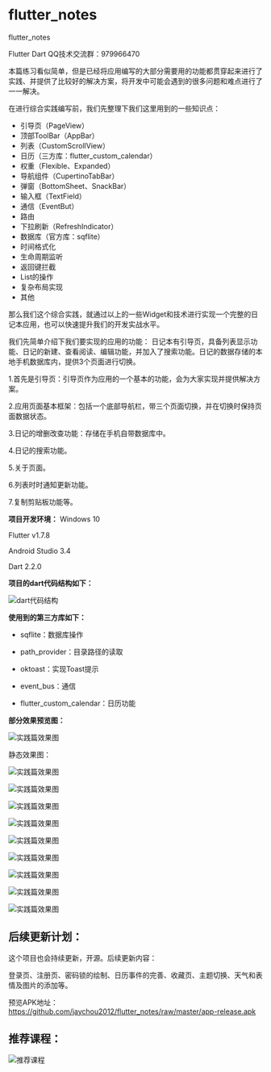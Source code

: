 # flutter_notes
 flutter_notes
 
 Flutter Dart QQ技术交流群：979966470
 
本篇练习看似简单，但是已经将应用编写的大部分需要用的功能都贯穿起来进行了实践、并提供了比较好的解决方案，将开发中可能会遇到的很多问题和难点进行了一一解决。

在进行综合实践编写前，我们先整理下我们这里用到的一些知识点：
* 引导页（PageView）
* 顶部ToolBar（AppBar）
* 列表（CustomScrollView）
* 日历（三方库：flutter_custom_calendar）
* 权重（Flexible、Expanded）
* 导航组件（CupertinoTabBar）
* 弹窗（BottomSheet、SnackBar）
* 输入框（TextField）
* 通信（EventBut）
* 路由
* 下拉刷新（RefreshIndicator）
* 数据库（官方库：sqflite）
* 时间格式化
* 生命周期监听
* 返回键拦截
* List的操作
* 复杂布局实现
* 其他
  
那么我们这个综合实践，就通过以上的一些Widget和技术进行实现一个完整的日记本应用，也可以快速提升我们的开发实战水平。

我们先简单介绍下我们要实现的应用的功能：
日记本有引导页，具备列表显示功能、日记的新建、查看阅读、编辑功能，并加入了搜索功能。日记的数据存储的本地手机数据库内，提供3个页面进行切换。

1.首先是引导页：引导页作为应用的一个基本的功能，会为大家实现并提供解决方案。

2.应用页面基本框架：包括一个底部导航栏，带三个页面切换，并在切换时保持页面数据状态。

3.日记的增删改查功能：存储在手机自带数据库中。

4.日记的搜索功能。

5.关于页面。

6.列表时时通知更新功能。

7.复制剪贴板功能等。

**项目开发环境：**
Windows 10

Flutter v1.7.8

Android Studio 3.4

Dart 2.2.0


**项目的dart代码结构如下：**

![dart代码结构](https://raw.githubusercontent.com/jaychou2012/flutter_notes/master/screenshot/20190804213521.png)

**使用到的第三方库如下：**

* sqflite：数据库操作

* path_provider：目录路径的读取

* oktoast：实现Toast提示

* event_bus：通信

* flutter_custom_calendar：日历功能

**部分效果预览图：**

![实践篇效果图](https://github.com/jaychou2012/flutter_notes/raw/master/screenshot/gifhome_540x960_31s.gif)

静态效果图：

![实践篇效果图](https://github.com/jaychou2012/flutter_notes/raw/master/screenshot/Screenshot_20190804-210042.jpg)

![实践篇效果图](https://github.com/jaychou2012/flutter_notes/raw/master/screenshot/Screenshot_20190804-214452.jpg)

![实践篇效果图](https://github.com/jaychou2012/flutter_notes/raw/master/screenshot/Screenshot_20190804-210101.jpg)

![实践篇效果图](https://github.com/jaychou2012/flutter_notes/raw/master/screenshot/Screenshot_20190804-210108.jpg)

![实践篇效果图](https://github.com/jaychou2012/flutter_notes/raw/master/screenshot/Screenshot_20190804-214556.jpg)

![实践篇效果图](https://github.com/jaychou2012/flutter_notes/raw/master/screenshot/Screenshot_20190804-210138.jpg)

![实践篇效果图](https://github.com/jaychou2012/flutter_notes/raw/master/screenshot/Screenshot_20190804-213326.jpg)

![实践篇效果图](https://github.com/jaychou2012/flutter_notes/raw/master/screenshot/Screenshot_20190804-214522.jpg)

![实践篇效果图](https://github.com/jaychou2012/flutter_notes/raw/master/screenshot/Screenshot_20190804-214548.jpg)

## 后续更新计划：
这个项目也会持续更新，开源。后续更新内容：

登录页、注册页、密码锁的绘制、日历事件的完善、收藏页、主题切换、天气和表情及图片的添加等。

预览APK地址：https://github.com/jaychou2012/flutter_notes/raw/master/app-release.apk

## 推荐课程：

![推荐课程](https://raw.githubusercontent.com/jaychou2012/flutter_notes/master/screenshot/20190804222342.jpg)



